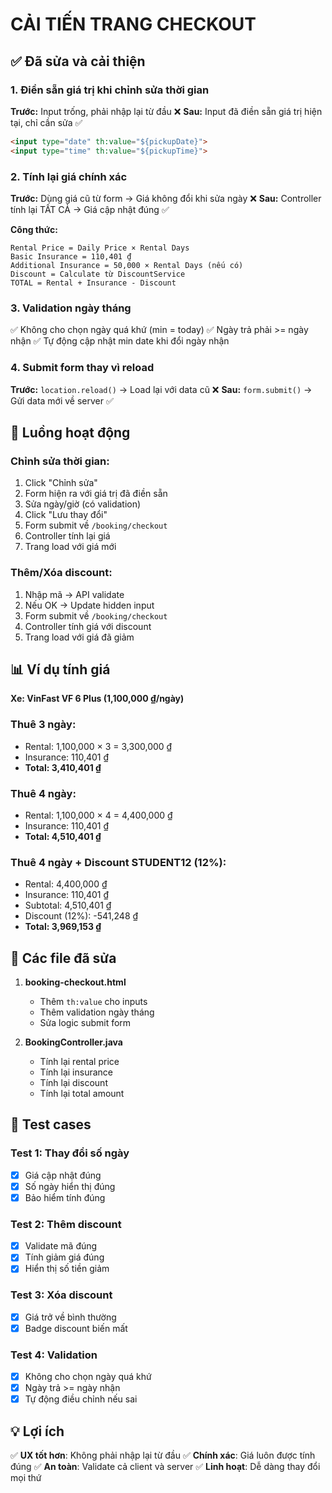 # CẢI TIẾN TRANG CHECKOUT

## ✅ Đã sửa và cải thiện

### 1. **Điền sẵn giá trị khi chỉnh sửa thời gian**
**Trước:** Input trống, phải nhập lại từ đầu ❌
**Sau:** Input đã điền sẵn giá trị hiện tại, chỉ cần sửa ✅

```html
<input type="date" th:value="${pickupDate}">
<input type="time" th:value="${pickupTime}">
```

### 2. **Tính lại giá chính xác**
**Trước:** Dùng giá cũ từ form → Giá không đổi khi sửa ngày ❌
**Sau:** Controller tính lại TẤT CẢ → Giá cập nhật đúng ✅

**Công thức:**
```
Rental Price = Daily Price × Rental Days
Basic Insurance = 110,401 ₫
Additional Insurance = 50,000 × Rental Days (nếu có)
Discount = Calculate từ DiscountService
TOTAL = Rental + Insurance - Discount
```

### 3. **Validation ngày tháng**
✅ Không cho chọn ngày quá khứ (min = today)
✅ Ngày trả phải >= ngày nhận
✅ Tự động cập nhật min date khi đổi ngày nhận

### 4. **Submit form thay vì reload**
**Trước:** `location.reload()` → Load lại với data cũ ❌
**Sau:** `form.submit()` → Gửi data mới về server ✅

## 🎯 Luồng hoạt động

### **Chỉnh sửa thời gian:**
1. Click "Chỉnh sửa"
2. Form hiện ra với giá trị đã điền sẵn
3. Sửa ngày/giờ (có validation)
4. Click "Lưu thay đổi"
5. Form submit về `/booking/checkout`
6. Controller tính lại giá
7. Trang load với giá mới

### **Thêm/Xóa discount:**
1. Nhập mã → API validate
2. Nếu OK → Update hidden input
3. Form submit về `/booking/checkout`
4. Controller tính giá với discount
5. Trang load với giá đã giảm

## 📊 Ví dụ tính giá

**Xe: VinFast VF 6 Plus (1,100,000 ₫/ngày)**

### Thuê 3 ngày:
- Rental: 1,100,000 × 3 = 3,300,000 ₫
- Insurance: 110,401 ₫
- **Total: 3,410,401 ₫**

### Thuê 4 ngày:
- Rental: 1,100,000 × 4 = 4,400,000 ₫
- Insurance: 110,401 ₫
- **Total: 4,510,401 ₫**

### Thuê 4 ngày + Discount STUDENT12 (12%):
- Rental: 4,400,000 ₫
- Insurance: 110,401 ₫
- Subtotal: 4,510,401 ₫
- Discount (12%): -541,248 ₫
- **Total: 3,969,153 ₫**

## 🔧 Các file đã sửa

1. **booking-checkout.html**
   - Thêm `th:value` cho inputs
   - Thêm validation ngày tháng
   - Sửa logic submit form

2. **BookingController.java**
   - Tính lại rental price
   - Tính lại insurance
   - Tính lại discount
   - Tính lại total amount

## 🧪 Test cases

### Test 1: Thay đổi số ngày
- [x] Giá cập nhật đúng
- [x] Số ngày hiển thị đúng
- [x] Bảo hiểm tính đúng

### Test 2: Thêm discount
- [x] Validate mã đúng
- [x] Tính giảm giá đúng
- [x] Hiển thị số tiền giảm

### Test 3: Xóa discount
- [x] Giá trở về bình thường
- [x] Badge discount biến mất

### Test 4: Validation
- [x] Không cho chọn ngày quá khứ
- [x] Ngày trả >= ngày nhận
- [x] Tự động điều chỉnh nếu sai

## 💡 Lợi ích

✅ **UX tốt hơn**: Không phải nhập lại từ đầu
✅ **Chính xác**: Giá luôn được tính đúng
✅ **An toàn**: Validate cả client và server
✅ **Linh hoạt**: Dễ dàng thay đổi mọi thứ
